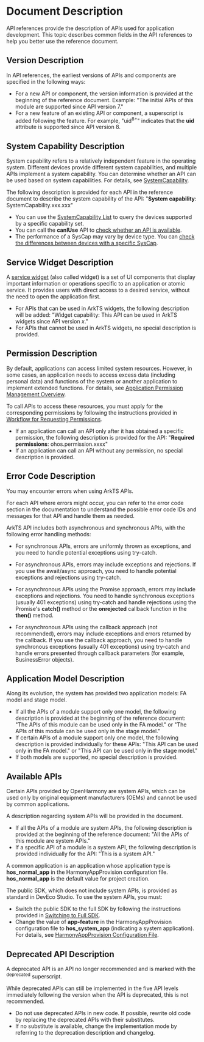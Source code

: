 # Document Description

API references provide the description of APIs used for application development. This topic describes common fields in the API references to help you better use the reference document.

## Version Description

In API references, the earliest versions of APIs and components are specified in the following ways:

- For a new API or component, the version information is provided at the beginning of the reference document. Example: "The initial APIs of this module are supported since API version 7."
- For a new feature of an existing API or component, a superscript is added following the feature. For example, "uid<sup>8+</sup>" indicates that the **uid** attribute is supported since API version 8.

## System Capability Description

System capability refers to a relatively independent feature in the operating system. Different devices provide different system capabilities, and multiple APIs implement a system capability. You can determine whether an API can be used based on system capabilities. For details, see [SystemCapability](syscap.md).

The following description is provided for each API in the reference document to describe the system capability of the API: "**System capability**: SystemCapability.xxx.xxx"

<!--Del-->
- You can use the [SystemCapability List](syscap-list.md) to query the devices supported by a specific capability set.<!--DelEnd-->
- You can call the **canIUse** API to [check whether an API is available](syscap.md#checking-whether-an-api-is-available).
- The performance of a SysCap may vary by device type. You can [check the differences between devices with a specific SysCap](syscap.md#checking-the-differences-between-devices-with-a-specific-syscap).
<!--RP2--><!--RP2End-->

<!--RP1--><!--RP1End-->

## Service Widget Description

A [service widget](../form/formkit-overview.md) (also called widget) is a set of UI components that display important information or operations specific to an application or atomic service. It provides users with direct access to a desired service, without the need to open the application first.
- For APIs that can be used in ArkTS widgets, the following description will be added: "Widget capability: This API can be used in ArkTS widgets since API version *x*."
- For APIs that cannot be used in ArkTS widgets, no special description is provided.

## Permission Description

By default, applications can access limited system resources. However, in some cases, an application needs to access excess data (including personal data) and functions of the system or another application to implement extended functions. For details, see [Application Permission Management Overview](../security/AccessToken/app-permission-mgmt-overview.md).

To call APIs to access these resources, you must apply for the corresponding permissions by following the instructions provided in [Workflow for Requesting Permissions](../security/AccessToken/determine-application-mode.md).

- If an application can call an API only after it has obtained a specific permission, the following description is provided for the API: "**Required permissions**: ohos.permission.xxxx"
- If an application can call an API without any permission, no special description is provided.

## Error Code Description

You may encounter errors when using ArkTS APIs.

For each API where errors might occur, you can refer to the error code section in the documentation to understand the possible error code IDs and messages for that API and handle them as needed.

ArkTS API includes both asynchronous and synchronous APIs, with the following error handling methods:

- For synchronous APIs, errors are uniformly thrown as exceptions, and you need to handle potential exceptions using try-catch.

- For asynchronous APIs, errors may include exceptions and rejections. If you use the await/async approach, you need to handle potential exceptions and rejections using try-catch.

- For asynchronous APIs using the Promise approach, errors may include exceptions and rejections. You need to handle synchronous exceptions (usually 401 exceptions) using try-catch and handle rejections using the Promise's **catch()** method or the **onrejected** callback function in the **then()** method.

- For asynchronous APIs using the callback approach (not recommended), errors may include exceptions and errors returned by the callback. If you use the callback approach, you need to handle synchronous exceptions (usually 401 exceptions) using try-catch and handle errors presented through callback parameters (for example, BusinessError objects).

## Application Model Description

Along its evolution, the system has provided two application models: FA model and stage model.

- If all the APIs of a module support only one model, the following description is provided at the beginning of the reference document: "The APIs of this module can be used only in the FA model." or "The APIs of this module can be used only in the stage model."
- If certain APIs of a module support only one model, the following description is provided individually for these APIs: "This API can be used only in the FA model." or "This API can be used only in the stage model."
- If both models are supported, no special description is provided.

<!--Del-->
## Available APIs

Certain APIs provided by OpenHarmony are system APIs, which can be used only by original equipment manufacturers (OEMs) and cannot be used by common applications.

A description regarding system APIs will be provided in the document.

- If all the APIs of a module are system APIs, the following description is provided at the beginning of the reference document: "All the APIs of this module are system APIs."
- If a specific API of a module is a system API, the following description is provided individually for the API: "This is a system API."

A common application is an application whose application type is **hos_normal_app** in the HarmonyAppProvision configuration file. **hos_normal_app** is the default value for project creation.

The public SDK, which does not include system APIs, is provided as standard in DevEco Studio. To use the system APIs, you must:

- Switch the public SDK to the full SDK by following the instructions provided in [Switching to Full SDK](../faqs/full-sdk-switch-guide.md).
- Change the value of **app-feature** in the HarmonyAppProvision configuration file to **hos_system_app** (indicating a system application). For details, see [HarmonyAppProvision Configuration File](../security/app-provision-structure.md).
<!--DelEnd-->

## Deprecated API Description

A deprecated API is an API no longer recommended and is marked with the <sup>deprecated</sup> superscript.

While deprecated APIs can still be implemented in the five API levels immediately following the version when the API is deprecated, this is not recommended.

- Do not use deprecated APIs in new code. If possible, rewrite old code by replacing the deprecated APIs with their substitutes.
- If no substitute is available, change the implementation mode by referring to the deprecation description and changelog.
